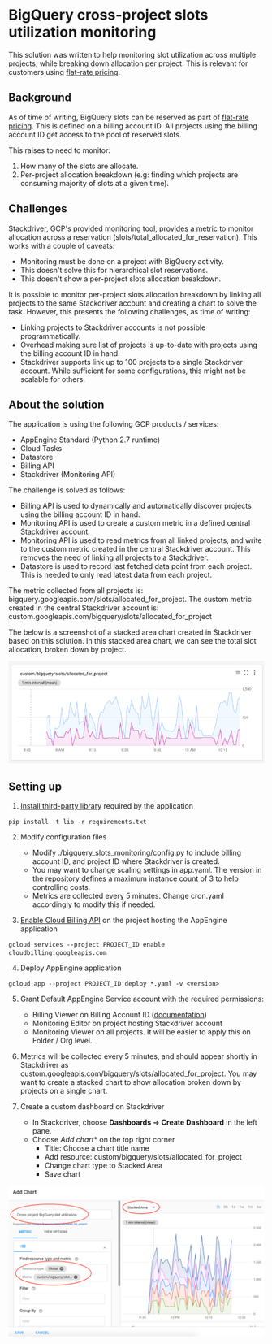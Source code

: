 # BigQuery cross-project slots utilization monitoring

This solution was written to help monitoring slot utilization across multiple projects, while breaking down allocation per project. This is relevant for customers using [flat-rate pricing](https://cloud.google.com/bigquery/pricing#flat_rate_pricing).

## Background

As of time of writing, BigQuery slots can be reserved as part of [flat-rate pricing](https://cloud.google.com/bigquery/pricing#flat_rate_pricing). This is defined on a billing account ID. All projects using the billing account ID get access to the pool of reserved slots.

This raises to need to monitor:
1. How many of the slots are allocate.
2. Per-project allocation breakdown (e.g: finding which projects are consuming majority of slots at a given time).

## Challenges

Stackdriver, GCP's provided monitoring tool, [provides a metric](https://cloud.google.com/monitoring/api/metrics_gcp#gcp-bigquery) to monitor allocation across a reservation (slots/total_allocated_for_reservation). This works with a couple of caveats:
 + Monitoring must be done on a project with BigQuery activity.
 + This doesn't solve this for hierarchical slot reservations.
 + This doesn't show a per-project slots allocation breakdown.

It is possible to monitor per-project slots allocation breakdown by linking all projects to the same Stackdriver account and creating a chart to solve the task. However, this presents the following challenges, as time of writing:
 + Linking projects to Stackdriver accounts is not possible programmatically.
 + Overhead making sure list of projects is up-to-date with projects using the billing account ID in hand.
 + Stackdriver supports link up to 100 projects to a single Stackdriver account. While sufficient for some configurations, this might not be scalable for others.

## About the solution

The application is using the following GCP products / services:
 + AppEngine Standard (Python 2.7 runtime)
 + Cloud Tasks
 + Datastore
 + Billing API
 + Stackdriver (Monitoring API)

The challenge is solved as follows:
 + Billing API is used to dynamically and automatically discover projects using the billing account ID in hand.
 + Monitoring API is used to create a custom metric in a defined central Stackdriver account.
 + Monitoring API is used to read metrics from all linked projects, and write to the custom metric created in the central Stackdriver account. This removes the need of linking all projects to a Stackdriver.
 + Datastore is used to record last fetched data point from each project. This is needed to only read latest data from each project.

The metric collected from all projects is: bigquery.googleapis.com/slots/allocated_for_project.
The custom metric created in the central Stackdriver account is: custom.googleapis.com/bigquery/slots/allocated_for_project

The below is a screenshot of a stacked area chart created in Stackdriver based on this solution. In this stacked area chart, we can see the total slot allocation, broken down by project.

![](img/stacked_chart.png)

## Setting up

1. [Install third-party library](https://cloud.google.com/appengine/docs/standard/python/tools/using-libraries-python-27) required by the application

```
pip install -t lib -r requirements.txt
```

2. Modify configuration files
   + Modify ./bigquery_slots_monitoring/config.py to include billing account ID, and project ID where Stackdriver is created.
   + You may want to change scaling settings in app.yaml. The version in the repository defines a maximum instance count of 3 to help controlling costs.
   + Metrics are collected every 5 minutes. Change cron.yaml accordingly to modify this if needed.

3. [Enable Cloud Billing API](https://support.google.com/cloud/answer/6158841?hl=en) on the project hosting the AppEngine application

```
gcloud services --project PROJECT_ID enable cloudbilling.googleapis.com
```

4. Deploy AppEngine application

```
gcloud app --project PROJECT_ID deploy *.yaml -v <version>
```

5. Grant Default AppEngine Service account with the required permissions:
   + Billing Viewer on Billing Account ID ([documentation](https://cloud.google.com/billing/docs/how-to/billing-access#update_billing_permissions))
   + Monitoring Editor on project hosting Stackdriver account
   + Monitoring Viewer on all projects. It will be easier to apply this on Folder / Org level.

6. Metrics will be collected every 5 minutes, and should appear shortly in Stackdriver as custom.googleapis.com/bigquery/slots/allocated_for_project. You may want to create a stacked chart to show allocation broken down by projects on a single chart.

7. Create a custom dashboard on Stackdriver
   + In Stackdriver, choose **Dashboards -> Create Dashboard** in the left pane.
   + Choose *Add chart** on the top right corner
     - Title: Choose a chart title name
     - Add resource: custom/bigquery/slots/allocated_for_project
     - Change chart type to Stacked Area
     - Save chart

![](img/add_chart.png)
